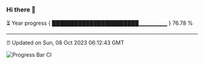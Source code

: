 ### Hi there 👋

⏳ Year progress { ███████████████████████▁▁▁▁▁▁▁ } 76.78 %

---

⏰ Updated on Sun, 08 Oct 2023 06:12:43 GMT

![Progress Bar CI](https://github.com/liununu/liununu/workflows/Progress%20Bar%20CI/badge.svg)
